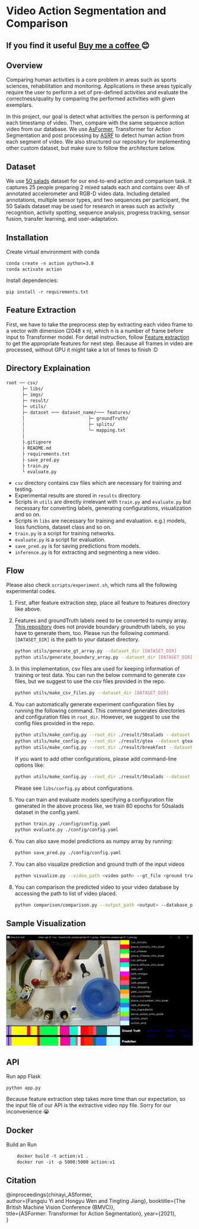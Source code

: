 # Video Action Segmentation and Comparison

## If you find it useful [Buy me a coffee ](https://baolocpham.github.io/ThapSangAnhSuoiAmEm/) :blush:


## Overview

Comparing human activities is a core problem in areas such as sports sciences, rehabilitation and monitoring. Applications in these areas typically require the user to perform a set of pre-defined activities and evaluate the correctness/quality by comparing the performed activities with given exemplars. 

In this project, our goal is detect what activities the person is performing at each timestamp of video. Then, compare with the same sequence action video from our database. We use [AsFormer](https://github.com/ChinaYi/ASFormer), Transformer for Action Segmentation and post processing by [ASRF](https://github.com/ChinaYi/asrf_with_asformer) to detect human action from each segment of video. We also structured our repository for implementing other custom dataset, but make sure to follow the architecture below.

## Dataset

We use <a href="https://cvip.computing.dundee.ac.uk/datasets/foodpreparation/50salads/">50 salads</a> dataset for our end-to-end action and comparison task. It captures 25 people preparing 2 mixed salads each and contains over 4h of annotated accelerometer and RGB-D video data. Including detailed annotations, multiple sensor types, and two sequences per participant, the 50 Salads dataset may be used for research in areas such as activity recognition, activity spotting, sequence analysis, progress tracking, sensor fusion, transfer learning, and user-adaptation.

## Installation

Create virtual environment with conda
```
conda create -n action python=3.8
conda activate action
```
Install dependencies:
```
pip install -r requirements.txt
```

## Feature Extraction

First, we have to take the preprocess step by extracting each video frame to a vector with dimension (2048 x n), which n is a number of frame before input to Transformer model. For detail instruction, follow [Feature extraction](feature_extraction/README.md) to get the appropriate features for next step. Because all frames in video are processed, without GPU it might take a lot of times to finish :D


## Directory Explaination

```directory structure
root ── csv/
      ├─ libs/
      ├─ imgs/
      ├─ result/
      ├─ utils/
      ├─ dataset ─── dataset_name/─── features/
      │                        ├─ groundTruth/
      │                        ├─ splits/
      │                        └─ mapping.txt
      │  
      ├.gitignore
      ├ README.md
      ├ requirements.txt
      ├ save_pred.py
      ├ train.py
      └ evaluate.py
```

* `csv` directory contains csv files which are necessary for training and testing.
* Experimental results are stored in `results` directory.
* Scripts in `utils` are directly irrelevant with `train.py` and `evaluate.py` but necessary for converting labels, generating configurations, visualization and so on.
* Scripts in `libs` are necessary for training and evaluation. e.g.) models, loss functions, dataset class and so on.
* `train.py` is a script for training networks.
* `evaluate.py` is a script for evaluation.
* `save_pred.py` is for saving predictions from models.
* `inference.py` is for extracting and segmenting a new video.

## Flow

Please also check `scripts/experiment.sh`, which runs all the following experimental codes.

1. First, after feature extraction step, place all feature to features directory like above.

1. Features and groundTruth labels need to be converted to numpy array. [This repository](https://github.com/yabufarha/ms-tcn) does not provide boundary groundtruth labels, so you have to generate them, too.
Please run the following command. `[DATASET_DIR]` is the path to your dataset directory.

    ```bash
    python utils/generate_gt_array.py --dataset_dir [DATASET_DIR]
    python utils/generate_boundary_array.py --dataset_dir [DATASET_DIR]
    ```

1. In this implementation, csv files are used for keeping information  of training or test data. You can run the below command to generate csv files, but we suggest to use the csv files provided in the repo. 

    ```bash
    python utils/make_csv_files.py --dataset_dir [DATASET_DIR]
    ```

1. You can automatically generate experiment configuration files by running the following command. This command generates directories and configuration files in `root_dir`. However, we suggest to use the config files provided in the repo.

    ```bash
    python utils/make_config.py --root_dir ./result/50salads --dataset 50salads --split 1 2 3 4 5
    python utils/make_config.py --root_dir ./result/gtea --dataset gtea --split 1 2 3 4
    python utils/make_config.py --root_dir ./result/breakfast --dataset breakfast --split 1 2 3 4
    ```

    If you want to add other configurations, please add command-line options like:

    ```bash
    python utils/make_config.py --root_dir ./result/50salads --dataset 50salads --split 1 2 3 4 5 --learning_rate 0.1 0.01 0.001 0.0001
    ```

    Please see `libs/config.py` about configurations.

1. You can train and evaluate models specifying a configuration file generated in the above process like, we train 80 epochs for 50salads dataset in the config.yaml.

    ```bash
    python train.py ./config/config.yaml
    python evaluate.py ./config/config.yaml
    ```

1. You can also save model predictions as numpy array by running:

    ```bash
    python save_pred.py ./config/config.yaml
    ```
1. You can also visualize prediction and ground truth of the input videos
    
    ```bash
    python visualize.py --video_path <video path> --gt_file <ground truth path> --prediction_file <predicted npy path>
    ```

1. You can comparison the predicted video to your video database by accessing the path to list of video placed.

    ```bash
    python comparison/comparison.py --output_path <output> --database_path comparison/gt_file.txt
    ```
 ## Sample Visualization

<img src='static/Capture.PNG'>

## API
Run app Flask
```
python app.py
```
Because feature extraction step takes more time than our expectation, so the input file of our API is the extractive video npy file. Sorry for our inconvenience :sob:
## Docker

Build an Run

```
    docker build -t action:v1 .
    docker run -it -p 5000:5000 action:v1
```

## Citation

@inproceedings{chinayi_ASformer,  
	author={Fangqiu Yi and Hongyu Wen and Tingting Jiang}, 
	booktitle={The British Machine Vision Conference (BMVC)},   
	title={ASFormer: Transformer for Action Segmentation},
	year={2021},  
}

